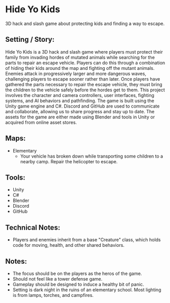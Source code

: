 # Hide Yo Kids
3D hack and slash game about protecting kids and finding a way to escape.

## Setting / Story:

Hide Yo Kids is a 3D hack and slash game where players must protect their family from invading hordes of mutated animals while searching for the parts to repair an escape vehicle. Players can do this through a combination of hiding their kids around the map and fighting off the mutant animals. Enemies attack in progressively larger and more dangerous waves, challenging players to escape sooner rather than later. Once players have gathered the parts necessary to repair the escape vehicle, they must bring the children to the vehicle safely before the hordes get to them. This project involves the character and camera controllers, user interfaces, fighting systems, and AI behaviors and pathfinding. The game is built using the Unity game engine and C#. Discord and GitHub are used to communicate and collaborate, allowing us to share progress and stay up to date. The assets for the game are either made using Blender and tools in Unity or acquired from online asset stores.

## Maps:
- Elementary
  - Your vehicle has broken down while transporting some children to a nearby camp. Repair the helicopter to escape.


## Tools:
- Unity
- C#
- Blender
- Discord
- GitHub


## Technical Notes:
- Players and enemies inherit from a base "Creature" class, which holds code for moving, health, and other shared behaviors.


## Notes:
- The focus should be on the players as the heros of the game.
- Should not feel like a tower defense game.
- Gameplay should be designed to induce a healthy bit of panic.
- Setting is dark night in the ruins of an elementary school. Most lighting is from lamps, torches, and campfires.
